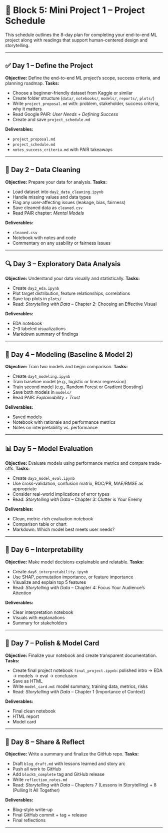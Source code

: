 
# 📆 Block 5: Mini Project 1 – Project Schedule

This schedule outlines the 8-day plan for completing your end-to-end ML project along with readings that support human-centered design and storytelling.

---

## ✅ Day 1 – Define the Project
**Objective:** Define the end-to-end ML project’s scope, success criteria, and planning roadmap.
**Tasks:**
- Choose a beginner-friendly dataset from Kaggle or similar
- Create folder structure (`data/`, `notebooks/`, `models/`, `reports/`, `plots/`)
- Write `project_proposal.md` with: problem, stakeholder, success criteria, why it matters
- Read Google PAIR: *User Needs + Defining Success*
- Create and save `project_schedule.md`

**Deliverables:**
- `project_proposal.md`
- `project_schedule.md`
- `notes_success_criteria.md` with PAIR takeaways

---

## 🧹 Day 2 – Data Cleaning
**Objective:** Prepare your data for analysis.
**Tasks:**
- Load dataset into `day2_data_cleaning.ipynb`
- Handle missing values and data types
- Flag any user-affecting issues (leakage, bias, fairness)
- Save cleaned data as `cleaned.csv`
- Read PAIR chapter: *Mental Models*

**Deliverables:**
- `cleaned.csv`
- Notebook with notes and code
- Commentary on any usability or fairness issues

---

## 🔍 Day 3 – Exploratory Data Analysis
**Objective:** Understand your data visually and statistically.
**Tasks:**
- Create `day3_eda.ipynb`
- Plot target distribution, feature relationships, correlations
- Save top plots in `plots/`
- Read: *Storytelling with Data* – Chapter 2: Choosing an Effective Visual

**Deliverables:**
- EDA notebook
- 2–3 labeled visualizations
- Markdown summary of findings

---

## 🤖 Day 4 – Modeling (Baseline & Model 2)
**Objective:** Train two models and begin comparison.
**Tasks:**
- Create `day4_modeling.ipynb`
- Train baseline model (e.g., logistic or linear regression)
- Train second model (e.g., Random Forest or Gradient Boosting)
- Save both models in `models/`
- Read PAIR: *Explainability + Trust*

**Deliverables:**
- Saved models
- Notebook with rationale and performance metrics
- Notes on interpretability vs. performance

---

## 📊 Day 5 – Model Evaluation
**Objective:** Evaluate models using performance metrics and compare trade-offs.
**Tasks:**
- Create `day5_model_eval.ipynb`
- Use cross-validation, confusion matrix, ROC/PR, MAE/RMSE as appropriate
- Consider real-world implications of error types
- Read: *Storytelling with Data* – Chapter 3: Clutter is Your Enemy

**Deliverables:**
- Clean, metric-rich evaluation notebook
- Comparison table or chart
- Markdown: Which model best meets user needs?

---

## 🧠 Day 6 – Interpretability
**Objective:** Make model decisions explainable and relatable.
**Tasks:**
- Create `day6_interpretability.ipynb`
- Use SHAP, permutation importance, or feature importance
- Visualize and explain top 5 features
- Read: *Storytelling with Data* – Chapter 4: Focus Your Audience’s Attention

**Deliverables:**
- Clear interpretation notebook
- Visuals with explanations
- Summary for stakeholders

---

## 🧼 Day 7 – Polish & Model Card
**Objective:** Finalize your notebook and create transparent documentation.
**Tasks:**
- Create final project notebook `final_project.ipynb`: polished intro → EDA → models → eval → conclusion
- Save as HTML
- Write `model_card.md`: model summary, training data, metrics, risks
- Read: *Storytelling with Data* – Chapter 1 (Importance of Context)

**Deliverables:**
- Final clean notebook
- HTML report
- Model card

---

## 📣 Day 8 – Share & Reflect
**Objective:** Write a summary and finalize the GitHub repo.
**Tasks:**
- Draft `blog_draft.md` with lessons learned and story arc
- Push all work to GitHub
- Add `block5_complete` tag and GitHub release
- Write `reflection_notes.md`
- Read: *Storytelling with Data* – Chapters 7 (Lessons in Storytelling) + 8 (Pulling It All Together)

**Deliverables:**
- Blog-style write-up
- Final GitHub commit + tag + release
- Final reflections

---
